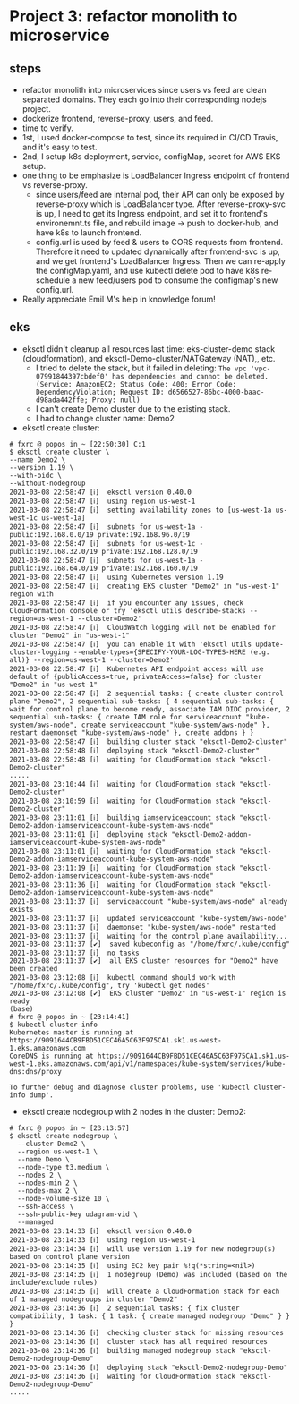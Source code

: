# Project 3: refactor monolith to microservice

## steps
* refactor monolith into microservices since users vs feed are clean separated domains. They each go into their corresponding nodejs project.
* dockerize frontend, reverse-proxy, users, and feed.
* time to verify.
* 1st, I used docker-compose to test, since its required in CI/CD Travis, and it's easy to test.
* 2nd, I setup k8s deployment, service, configMap, secret for AWS EKS setup.
* one thing to be emphasize is LoadBalancer Ingress endpoint of frontend vs reverse-proxy.
  * since users/feed are internal pod, their API can only be exposed by reverse-proxy which is LoadBalancer type. After reverse-proxy-svc is up, I need to get its Ingress endpoint, and set it to frontend's environemnt.ts file, and rebuild image -> push to docker-hub, and have k8s to launch frontend.
  * config.url is used by feed & users to CORS requests from frontend. Therefore it need to updated dynamically after frontend-svc is up, and we get frontend's LoadBalancer Ingress. Then we can re-apply the configMap.yaml, and use kubectl delete pod to have k8s re-schedule a new feed/users pod to consume the configmap's new config.url.
* Really appreciate Emil M's help in knowledge forum!


## eks
* eksctl didn't cleanup all resources last time: eks-cluster-demo stack (cloudformation), and eksctl-Demo-cluster/NATGateway (NAT),, etc.
    * I tried to delete the stack, but it failed in deleting: `The vpc 'vpc-07991844397cbdef0' has dependencies and cannot be deleted. (Service: AmazonEC2; Status Code: 400; Error Code: DependencyViolation; Request ID: d6566527-86bc-4000-baac-d98ada442ffe; Proxy: null)`
    * I can't create Demo cluster due to the existing stack.
    * I had to change cluster name: Demo2
* eksctl create cluster:
```
# fxrc @ popos in ~ [22:50:30] C:1
$ eksctl create cluster \                  
--name Demo2 \
--version 1.19 \
--with-oidc \
--without-nodegroup
2021-03-08 22:58:47 [ℹ]  eksctl version 0.40.0
2021-03-08 22:58:47 [ℹ]  using region us-west-1
2021-03-08 22:58:47 [ℹ]  setting availability zones to [us-west-1a us-west-1c us-west-1a]
2021-03-08 22:58:47 [ℹ]  subnets for us-west-1a - public:192.168.0.0/19 private:192.168.96.0/19
2021-03-08 22:58:47 [ℹ]  subnets for us-west-1c - public:192.168.32.0/19 private:192.168.128.0/19
2021-03-08 22:58:47 [ℹ]  subnets for us-west-1a - public:192.168.64.0/19 private:192.168.160.0/19
2021-03-08 22:58:47 [ℹ]  using Kubernetes version 1.19
2021-03-08 22:58:47 [ℹ]  creating EKS cluster "Demo2" in "us-west-1" region with
2021-03-08 22:58:47 [ℹ]  if you encounter any issues, check CloudFormation console or try 'eksctl utils describe-stacks --region=us-west-1 --cluster=Demo2'
2021-03-08 22:58:47 [ℹ]  CloudWatch logging will not be enabled for cluster "Demo2" in "us-west-1"
2021-03-08 22:58:47 [ℹ]  you can enable it with 'eksctl utils update-cluster-logging --enable-types={SPECIFY-YOUR-LOG-TYPES-HERE (e.g. all)} --region=us-west-1 --cluster=Demo2'
2021-03-08 22:58:47 [ℹ]  Kubernetes API endpoint access will use default of {publicAccess=true, privateAccess=false} for cluster "Demo2" in "us-west-1"
2021-03-08 22:58:47 [ℹ]  2 sequential tasks: { create cluster control plane "Demo2", 2 sequential sub-tasks: { 4 sequential sub-tasks: { wait for control plane to become ready, associate IAM OIDC provider, 2 sequential sub-tasks: { create IAM role for serviceaccount "kube-system/aws-node", create serviceaccount "kube-system/aws-node" }, restart daemonset "kube-system/aws-node" }, create addons } }
2021-03-08 22:58:47 [ℹ]  building cluster stack "eksctl-Demo2-cluster"
2021-03-08 22:58:48 [ℹ]  deploying stack "eksctl-Demo2-cluster"
2021-03-08 22:58:48 [ℹ]  waiting for CloudFormation stack "eksctl-Demo2-cluster"
.....
2021-03-08 23:10:44 [ℹ]  waiting for CloudFormation stack "eksctl-Demo2-cluster"
2021-03-08 23:10:59 [ℹ]  waiting for CloudFormation stack "eksctl-Demo2-cluster"
2021-03-08 23:11:01 [ℹ]  building iamserviceaccount stack "eksctl-Demo2-addon-iamserviceaccount-kube-system-aws-node"
2021-03-08 23:11:01 [ℹ]  deploying stack "eksctl-Demo2-addon-iamserviceaccount-kube-system-aws-node"
2021-03-08 23:11:01 [ℹ]  waiting for CloudFormation stack "eksctl-Demo2-addon-iamserviceaccount-kube-system-aws-node"
2021-03-08 23:11:19 [ℹ]  waiting for CloudFormation stack "eksctl-Demo2-addon-iamserviceaccount-kube-system-aws-node"
2021-03-08 23:11:36 [ℹ]  waiting for CloudFormation stack "eksctl-Demo2-addon-iamserviceaccount-kube-system-aws-node"
2021-03-08 23:11:37 [ℹ]  serviceaccount "kube-system/aws-node" already exists
2021-03-08 23:11:37 [ℹ]  updated serviceaccount "kube-system/aws-node"
2021-03-08 23:11:37 [ℹ]  daemonset "kube-system/aws-node" restarted
2021-03-08 23:11:37 [ℹ]  waiting for the control plane availability...
2021-03-08 23:11:37 [✔]  saved kubeconfig as "/home/fxrc/.kube/config"
2021-03-08 23:11:37 [ℹ]  no tasks
2021-03-08 23:11:37 [✔]  all EKS cluster resources for "Demo2" have been created
2021-03-08 23:12:08 [ℹ]  kubectl command should work with "/home/fxrc/.kube/config", try 'kubectl get nodes'
2021-03-08 23:12:08 [✔]  EKS cluster "Demo2" in "us-west-1" region is ready
(base)
# fxrc @ popos in ~ [23:14:41]
$ kubectl cluster-info
Kubernetes master is running at https://9091644CB9FBD51CEC46A5C63F975CA1.sk1.us-west-1.eks.amazonaws.com
CoreDNS is running at https://9091644CB9FBD51CEC46A5C63F975CA1.sk1.us-west-1.eks.amazonaws.com/api/v1/namespaces/kube-system/services/kube-dns:dns/proxy

To further debug and diagnose cluster problems, use 'kubectl cluster-info dump'.
```

* eksctl create nodegroup with 2 nodes in the cluster: Demo2:
```
# fxrc @ popos in ~ [23:13:57]
$ eksctl create nodegroup \
  --cluster Demo2 \
  --region us-west-1 \
  --name Demo \
  --node-type t3.medium \
  --nodes 2 \
  --nodes-min 2 \
  --nodes-max 2 \
  --node-volume-size 10 \
  --ssh-access \
  --ssh-public-key udagram-vid \
  --managed
2021-03-08 23:14:33 [ℹ]  eksctl version 0.40.0
2021-03-08 23:14:33 [ℹ]  using region us-west-1
2021-03-08 23:14:34 [ℹ]  will use version 1.19 for new nodegroup(s) based on control plane version
2021-03-08 23:14:35 [ℹ]  using EC2 key pair %!q(*string=<nil>)
2021-03-08 23:14:35 [ℹ]  1 nodegroup (Demo) was included (based on the include/exclude rules)
2021-03-08 23:14:35 [ℹ]  will create a CloudFormation stack for each of 1 managed nodegroups in cluster "Demo2"
2021-03-08 23:14:36 [ℹ]  2 sequential tasks: { fix cluster compatibility, 1 task: { 1 task: { create managed nodegroup "Demo" } } }
2021-03-08 23:14:36 [ℹ]  checking cluster stack for missing resources
2021-03-08 23:14:36 [ℹ]  cluster stack has all required resources
2021-03-08 23:14:36 [ℹ]  building managed nodegroup stack "eksctl-Demo2-nodegroup-Demo"
2021-03-08 23:14:36 [ℹ]  deploying stack "eksctl-Demo2-nodegroup-Demo"
2021-03-08 23:14:36 [ℹ]  waiting for CloudFormation stack "eksctl-Demo2-nodegroup-Demo"
.....

```